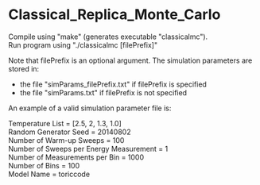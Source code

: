Classical_Replica_Monte_Carlo
=============================

Compile using "make" (generates executable "classicalmc").  
Run program using "./classicalmc [filePrefix]"

Note that filePrefix is an optional argument. The simulation parameters are stored in:
- the file "simParams_filePrefix.txt" if filePrefix is specified
- the file "simParams.txt" if filePrefix is not specified 

An example of a valid simulation parameter file is:

Temperature List = [2.5, 2, 1.3, 1.0]  
Random Generator Seed = 20140802  
Number of Warm-up Sweeps = 100  
Number of Sweeps per Energy Measurement = 1  
Number of Measurements per Bin = 1000  
Number of Bins = 100  
Model Name = toriccode     
